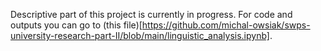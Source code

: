 Descriptive part of this project is currently in progress. For code and outputs you can go to (this file)[https://github.com/michal-owsiak/swps-university-research-part-II/blob/main/linguistic_analysis.ipynb].
